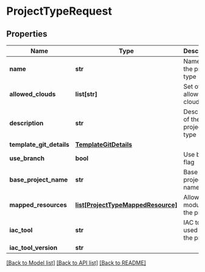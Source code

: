 # ProjectTypeRequest

## Properties
Name | Type | Description | Notes
------------ | ------------- | ------------- | -------------
**name** | **str** | Name of the project type | 
**allowed_clouds** | **list[str]** | Set of allowed clouds | 
**description** | **str** | Description of the project type | [optional] 
**template_git_details** | [**TemplateGitDetails**](TemplateGitDetails.md) |  | 
**use_branch** | **bool** | Use branch flag | [optional] 
**base_project_name** | **str** | Base project name | [optional] 
**mapped_resources** | [**list[ProjectTypeMappedResource]**](ProjectTypeMappedResource.md) | Allowed modules for the project | [optional] 
**iac_tool** | **str** | IAC tool used for the project | 
**iac_tool_version** | **str** |  | [optional] 

[[Back to Model list]](../README.md#documentation-for-models) [[Back to API list]](../README.md#documentation-for-api-endpoints) [[Back to README]](../README.md)

